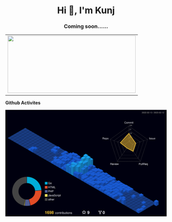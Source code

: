 
<h1 align="center">Hi 👋, I'm Kunj</h1>
<h3 align="center">Coming soon......</h3>

<table align="center">
  <tr>
    <td align="center">
        <img src ="https://github-readme-streak-stats.herokuapp.com?user=kunjgit&theme=vision-friendly-dark&hide_border=true" width="400px" height="180px">
    </td>
  </tr>
</table>


<summary> <b>Github Activites</b></summary>

![github contributions](./profile-3d-contrib/profile-night-view.svg)
